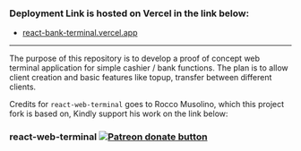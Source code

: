 ### Deployment Link is hosted on Vercel in the link below:
- [react-bank-terminal.vercel.app](react-bank-terminal.vercel.app)


---

The purpose of this repository is to develop a proof of concept web terminal application for simple cashier / bank functions.
The plan is to allow client creation and basic features like topup, transfer between different clients.


Credits for `react-web-terminal` goes to Rocco Musolino, which this project fork is based on,
Kindly support his work on the link below: 
### react-web-terminal <span class="badge-patreon"><a href="https://patreon.com/roccomuso" title="Donate to this project using Patreon"><img src="https://img.shields.io/badge/patreon-donate-yellow.svg" alt="Patreon donate button" /></a></span>
